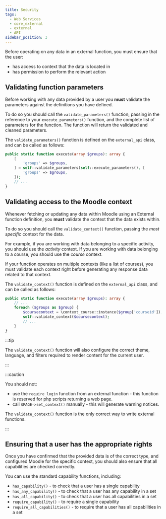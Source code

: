 ```yaml
---
title: Security
tags:
  - Web Services
  - core_external
  - external
  - API
sidebar_position: 3
---
```


Before operating on any data in an external function, you must ensure that the user:

- has access to context that the data is located in
- has permission to perform the relevant action

## Validating function parameters

Before working with any data provided by a user you **must** validate the parameters against the definitions you have defined.

To do so you should call the `validate_parameters()` function, passing in the reference to your `execute_parameters()` function, and the complete list of parameters for the function. The function will return the validated and cleaned parameters.

The `validate_parameters()` function is defined on the `external_api` class, and can be called as follows:

```php title="local/groupmanager/classes/external/create_groups.php"
public static function execute(array $groups): array {
    [
        'groups' => $groups,
    ] = self::validate_parameters(self::execute_parameters(), [
        'groups' => $groups,
    ]);
    // ...
}
```

## Validating access to the Moodle context

Whenever fetching or updating any data within Moodle using an External function definition, you **must** validate the context that the data exists within.

To do so you should call the `validate_context()` function, passing the _most specific_ context for the data.

For example, if you are working with data belonging to a specific activity, you should use the _activity_ context. If you are working with data belonging to a course, you should use the _course_ context.

If your function operates on multiple contexts (like a list of courses), you must validate each context right before generating any response data related to that context.

The `validate_context()` function is defined on the `external_api` class, and can be called as follows:

```php title="local/groupmanager/classes/external/create_groups.php"
public static function execute(array $groups): array {
    // ...
    foreach ($groups as $group) {
        $coursecontext = \context_course::instance($group['courseid']);
        self::validate_context($coursecontext);
        // ...
    }
}
```

:::tip

The `validate_context()` function will also configure the correct theme, language, and filters required to render content for the current user.

:::

:::caution

You should not:

- use the `require_login` function from an external function - this function is reserved for php scripts returning a web page.
- call `$PAGE->set_context()` manually - this will generate warning notices.

The `validate_context()` function is the only correct way to write external functions.

:::

## Ensuring that a user has the appropriate rights

Once you have confirmed that the provided data is of the correct type, and configured Moodle for the specific context, you should also ensure that all capabilities are checked correctly.

You can use the standard capability functions, including:

- `has_capability()` - to check that a user has a single capability
- `has_any_capability()` - to check that a user has any capability in a set
- `has_all_capability()` - to check that a user has all capabilities in a set
- `require_capability()` - to require a single capability
- `require_all_capabilities()` - to require that a user has all capabilities in a set
